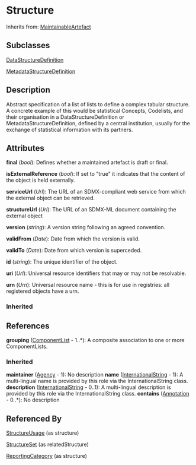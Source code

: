 
# Structure

Inherits from: [MaintainableArtefact](MaintainableArtefact.md)

## Subclasses

[DataStructureDefinition](../DataStructureDefinitions/DataStructureDefinition.md)

[MetadataStructureDefinition](../MetadataStructureDefinitions/MetadataStructureDefinition.md)



## Description

Abstract specification of a list of lists to define a complex tabular structure. A concrete example of this would be statistical Concepts, Codelists, and their organisation in a DataStructureDefinition or MetadataStructureDefinition, defined by a central institution, usually for the exchange of statistical information with its partners.


## Attributes

**final** (*bool*): Defines whether a maintained artefact is draft or final.

**isExternalReference** (*bool*): If set to "true" it indicates that the content of the object is held externally.

**serviceUrl** (*Url*): The URL of an SDMX-compliant web service from which the external object can be retrieved.

**structureUrl** (*Url*): The URL of an SDMX-ML document containing the external object

**version** (*string*): A version string following an agreed convention.

**validFrom** (*Date*): Date from which the version is valid.

**validTo** (*Date*): Date from which version is superceded.

**id** (*string*): The unique identifier of the object.

**uri** (*Url*): Universal resource identifiers that may or may not be resolvable.

**urn** (*Urn*): Universal resource name - this is for use in registries: all registered objects have a urn.

### Inherited



## References

**grouping** ([ComponentList](ComponentList.md) - 1..*): A composite association to one or more ComponentLists.

### Inherited

**maintainer** ([Agency](../OrganisationSchemes/Agency.md) - 1): No description
**name** ([InternationalString](InternationalString.md) - 1): A multi-lingual name is provided by this role via the InternationalString class.
**description** ([InternationalString](InternationalString.md) - 0..1): A multi-lingual description is provided by this role via the InternationalString class.
**contains** ([Annotation](Annotation.md) - 0..*): No description


## Referenced By

[StructureUsage](StructureUsage.md) (as structure)

[StructureSet](../StructureMaps/StructureSet.md) (as relatedStructure)

[ReportingCategory](../ReportingTaxonomies/ReportingCategory.md) (as structure)


